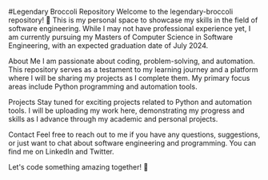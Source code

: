 #Legendary Broccoli Repository
Welcome to the legendary-broccoli repository! 🥦 This is my personal space to showcase my skills in the field of software engineering. While I may not have professional experience yet, I am currently pursuing my Masters of Computer Science in Software Engineering, with an expected graduation date of July 2024.

About Me
I am passionate about coding, problem-solving, and automation. This repository serves as a testament to my learning journey and a platform where I will be sharing my projects as I complete them. My primary focus areas include Python programming and automation tools.

Projects
Stay tuned for exciting projects related to Python and automation tools. I will be uploading my work here, demonstrating my progress and skills as I advance through my academic and personal projects.

Contact
Feel free to reach out to me if you have any questions, suggestions, or just want to chat about software engineering and programming. You can find me on LinkedIn and Twitter.

Let's code something amazing together! 🚀
